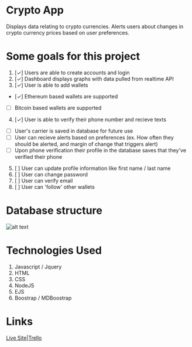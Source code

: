 # Crypto App
Displays data relating to crypto currencies. Alerts users about changes in crypto currency prices based on user preferences.

# Some goals for this project

1. [✓] Users are able to create accounts and login
2. [✓] Dashboard displays graphs with data pulled from realtime API
3. [✓] User is able to add wallets 
- [✓] Ethereum based wallets are supported
- [ ] Bitcoin based wallets are supported
4. [✓] User is able to verify their phone number and recieve texts
- [ ] User's carrier is saved in database for future use
- [ ] User can recieve alerts based on preferences (ex. How often they 
	should be alerted, and margin of change that triggers alert)
- [ ] Upon phone verification their profile in the database saves that they've verified their phone
5. [ ] User can update profile information like first name / last name 
6. [ ] User can change password
7. [ ] User can verify email
8. [ ] User can 'follow' other wallets

# Database structure
![alt text](https://i.imgur.com/GWnkkxp.png "Dataflow graph")


# Technologies Used
1. Javascript / Jquery
2. HTML
3. CSS
4. NodeJS
5. EJS
6. Boostrap /  MDBoostrap

# Links
<a href="blank" target="_blank">Live Site</a>|<a href="https://trello.com/b/4OQcMTO5/project-2" target="_blank">Trello</a>
